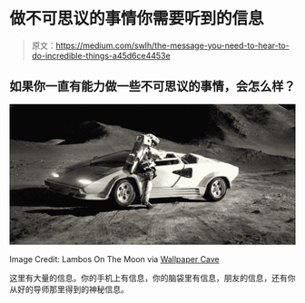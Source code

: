 # 做不可思议的事情你需要听到的信息

> 原文：<https://medium.com/swlh/the-message-you-need-to-hear-to-do-incredible-things-a45d6ce4453e>

## 如果你一直有能力做一些不可思议的事情，会怎么样？

![](img/94b4c55a3489948117f9e2edd0565e6f.png)

Image Credit: Lambos On The Moon via [Wallpaper Cave](https://wallpapercave.com/w/wp1996607)

这里有大量的信息。你的手机上有信息，你的脑袋里有信息，朋友的信息，还有你从好的导师那里得到的神秘信息。